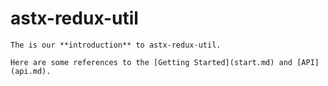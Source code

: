 # astx-redux-util

    The is our **introduction** to astx-redux-util.

    Here are some references to the [Getting Started](start.md) and [API](api.md).

